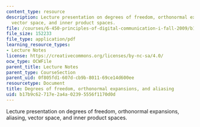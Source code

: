 ```yaml
---
content_type: resource
description: Lecture presentation on degrees of freedom, orthonormal expansions, aliasing,
  vector space, and inner product spaces.
file: /courses/6-450-principles-of-digital-communication-i-fall-2009/b17b9c62717e2a4a02395556f1170d0d_MIT6_450F09_slide10.pdf
file_size: 152233
file_type: application/pdf
learning_resource_types:
- Lecture Notes
license: https://creativecommons.org/licenses/by-nc-sa/4.0/
ocw_type: OCWFile
parent_title: Lecture Notes
parent_type: CourseSection
parent_uid: 0f805fd1-607d-cb9b-8011-69ce14d600ee
resourcetype: Document
title: Degrees of freedom, orthonormal expansions, and aliasing
uid: b17b9c62-717e-2a4a-0239-5556f1170d0d
---
```

Lecture presentation on degrees of freedom, orthonormal expansions, aliasing, vector space, and inner product spaces.